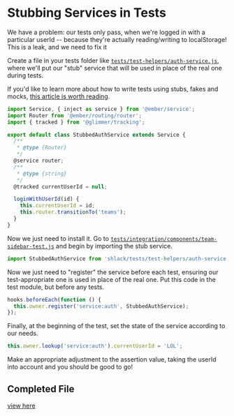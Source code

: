 # Stubbing Services in Tests

We have a problem: our tests only pass, when we're logged in with a particular userId -- because they're actually reading/writing to localStorage! This is a leak, and we need to fix it

Create a file in your tests folder like [`tests/test-helpers/auth-service.js`](../tests/test-helpers/auth-service.js), where we'll put our "stub" service that will be used in place of the real one during tests.

If you'd like to learn more about how to write tests using stubs, fakes and mocks, [this article is worth reading](https://blog.pragmatists.com/test-doubles-fakes-mocks-and-stubs-1a7491dfa3da). 

```js
import Service, { inject as service } from '@ember/service';
import Router from '@ember/routing/router';
import { tracked } from '@glimmer/tracking';

export default class StubbedAuthService extends Service {
  /**
   * @type {Router}
   */
  @service router;
  /**
   * @type {string}
   */
  @tracked currentUserId = null;

  loginWithUserId(id) {
    this.currentUserId = id;
    this.router.transitionTo('teams');
  }
}
```

Now we just need to install it. Go to [`tests/integration/components/team-sidebar-test.js`](../tests/integration/components/team-sidebar-test.js) and begin by importing the stub service.

```js
import StubbedAuthService from 'shlack/tests/test-helpers/auth-service';
```

Now we just need to "register" the service before each test, ensuring our test-appropriate one is used in place of the real one. Put this code in the test module, but before any tests.

```js
hooks.beforeEach(function () {
  this.owner.register('service:auth', StubbedAuthService);
});
```

Finally, at the beginning of the test, set the state of the service according to our needs.

```js
this.owner.lookup('service:auth').currentUserId = 'LOL';
```

Make an appropriate adjustment to the assertion value, taking the userId into account and you should be good to go!

## Completed File

[view here](https://github.com/mike-north/ember-octane-workshop/commit/1e1cc2df48af28de0004fe787a7faa91d2573cef)
